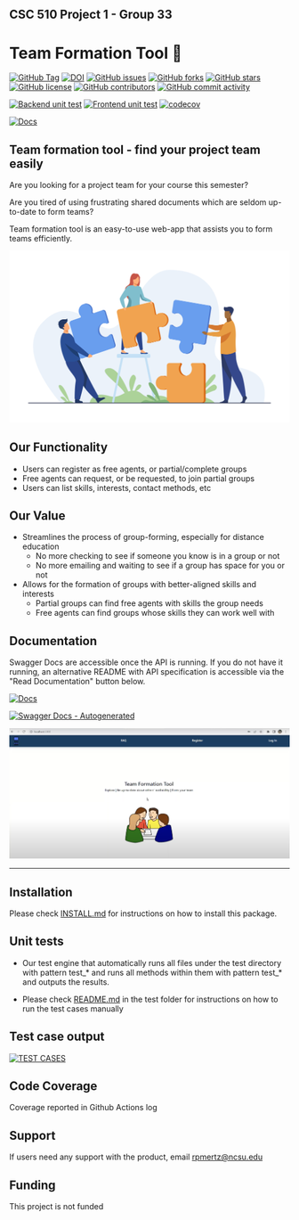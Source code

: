 ## CSC 510 Project 1 - Group 33
# Team Formation Tool 🦸



[![GitHub Tag](https://img.shields.io/github/v/tag/sreedhara-aneesh/csc510-fall22-p1-g33?style=plastic)](https://github.com/sreedhara-aneesh/csc510-fall22-p1-g33/releases)
[![DOI](https://zenodo.org/badge/DOI/10.5281/zenodo.7150459.svg)](https://doi.org/10.5281/zenodo.7150459)
[![GitHub issues](https://img.shields.io/github/issues/sreedhara-aneesh/csc510-fall22-p1-g33)](https://github.com/sreedhara-aneesh/csc510-fall22-p1-g33/issues)
[![GitHub forks](https://img.shields.io/github/forks/sreedhara-aneesh/csc510-fall22-p1-g33)](https://github.com/sreedhara-aneesh/csc510-fall22-p1-g33/network/members)
[![GitHub stars](https://img.shields.io/github/stars/sreedhara-aneesh/csc510-fall22-p1-g33)](https://github.com/sreedhara-aneesh/csc510-fall22-p1-g33/stargazers)
[![GitHub license](https://img.shields.io/github/license/sreedhara-aneesh/csc510-fall22-p1-g33)](https://github.com/sreedhara-aneesh/csc510-fall22-p1-g33/blob/main/LICENSE.md)
[![GitHub contributors](https://img.shields.io/github/contributors/sreedhara-aneesh/csc510-fall22-p1-g33)](https://github.com/sreedhara-aneesh/csc510-fall22-p1-g33/graphs/contributors)
[![GitHub commit activity](https://img.shields.io/github/commit-activity/m/sreedhara-aneesh/csc510-fall22-p1-g33)](https://github.com/sreedhara-aneesh/csc510-fall22-p1-g33/graphs/commit-activity)


[![Backend unit test](https://github.com/sreedhara-aneesh/csc510-fall22-p1-g33/actions/workflows/backend-unit-test.yml/badge.svg)](https://github.com/sreedhara-aneesh/csc510-fall22-p1-g33/actions/workflows/backend-unit-test.yml)
[![Frontend unit test](https://github.com/sreedhara-aneesh/csc510-fall22-p1-g33/actions/workflows/frontend-unit-test.yml/badge.svg)](https://github.com/sreedhara-aneesh/csc510-fall22-p1-g33/actions/workflows/frontend-unit-test.yml)
[![codecov](https://codecov.io/gh/mkudith/csc510-fall22-p1-g33/branch/main/graph/badge.svg?token=)](https://app.codecov.io/gh/mkudith/csc510-fall22-p1-g33)


[![Docs](https://img.shields.io/badge/Read_Documentation-blue.svg)](https://github.com/sreedhara-aneesh/csc510-fall22-p1-g33/blob/main/Backend/docs/apidocs.md)


## Team formation tool - find your project team easily

Are you looking for a project team for your course this semester? 

Are you tired of using frustrating shared documents which are seldom up-to-date to form teams? 

Team formation tool is an easy-to-use web-app that assists you to form teams efficiently. 

![team](docs/team.jpg)

## Our Functionality

- Users can register as free agents, or partial/complete groups
- Free agents can request, or be requested, to join partial groups
- Users can list skills, interests, contact methods, etc

## Our Value

- Streamlines the process of group-forming, especially for distance education
    - No more checking to see if someone you know is in a group or not
    - No more emailing and waiting to see if a group has space for you or not
- Allows for the formation of groups with better-aligned skills and interests
    - Partial groups can find free agents with skills the group needs
    - Free agents can find groups whose skills they can work well with
## Documentation

Swagger Docs are accessible once the API is running. If you do not have it running, an alternative README with API specification is accessible via the "Read Documentation" button below.

[![Docs](https://img.shields.io/badge/Read_Documentation-blue.svg)](https://github.com/sreedhara-aneesh/csc510-fall22-p1-g33/blob/main/Backend/docs/apidocs.md)

[![Swagger Docs - Autogenerated](https://img.shields.io/static/v1?label=Swagger&message=Docs&color=green)](http://127.0.0.1:5000/apidocs/)

[![DEMO](docs/demo.png)](https://user-images.githubusercontent.com/7265270/194771098-65e7c2fa-4ab0-4bc4-8525-76e2565aa2cb.mp4)

---
## Installation

Please check [INSTALL.md](INSTALL.md) for instructions on how to install this package. 



## Unit tests

- Our test engine that automatically runs all files under the test directory with pattern test_* and runs all methods within them with pattern test_* and outputs the results.

- Please check [README.md](tests/README.md) in the test folder for instructions on how to run the test cases manually
## Test case output 

[![TEST CASES](https://asciinema.org/a/O2kBZiiGGwfob9ZAenMRto55E.svg)](https://asciinema.org/a/O2kBZiiGGwfob9ZAenMRto55E)

## Code Coverage

Coverage reported in Github Actions log 

## Support

If users need any support with the product, email rpmertz@ncsu.edu

## Funding

This project is not funded

